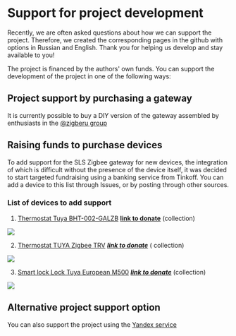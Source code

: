 # Support for project development

Recently, we are often asked questions about how we can support the project. Therefore, we created the corresponding pages in the github with options in Russian and English. Thank you for helping us develop and stay available to you!

The project is financed by the authors' own funds. You can support the development of the project in one of the following ways:

## Project support by purchasing a gateway
It is currently possible to buy a DIY version of the gateway assembled by enthusiasts in the [@zigberu group](https://t.me/zigberu)

## Raising funds to purchase devices
To add support for the SLS Zigbee gateway for new devices, the integration of which is difficult without the presence of the device itself, it was decided to start targeted fundraising using a banking service from Tinkoff. You can add a device to this list through Issues, or by posting through other sources.

### List of devices to add support

1) [Thermostat Tuya BHT-002-GALZB](https://aliexpress.ru/item/4001290635305.html) ******[link to donate](https://www.tinkoff.ru/sl/8P611xPyTjZ)****** (collection)



![](https://ae01.alicdn.com/kf/H94fc497408204fb18c16681e47f84e88X.jpg?width=1001&height=1001&hash=2002)



2) [Thermostat TUYA Zigbee TRV](https://aliexpress.ru/item/4001043738901.html) ***[link to donate](https://www.tinkoff.ru/sl/22NQXhUqwTD)*** ( collection)


![](https://ae01.alicdn.com/kf/Hb6982e9da9b7461080b14ac3d406b0dd4.jpg)



3) [Smart lock Lock Tuya European M500](https://aliexpress.ru/item/4001136671110.html) ***[link to donate](https://www.tinkoff.ru/collectmoney/crowd/gira.grigoriy1/Kp2oi65920/?short_link=5pQkgc7UzuP&httpMethod=GET)*** (collection)

![](https://ae01.alicdn.com/kf/Hc67430a13eab499b89959e67b2973a3fS.jpg?width=920&height=460&hash=1380)

## Alternative project support option

You can also support the project using the [Yandex service](https://yasobe.ru/na/slsys)
